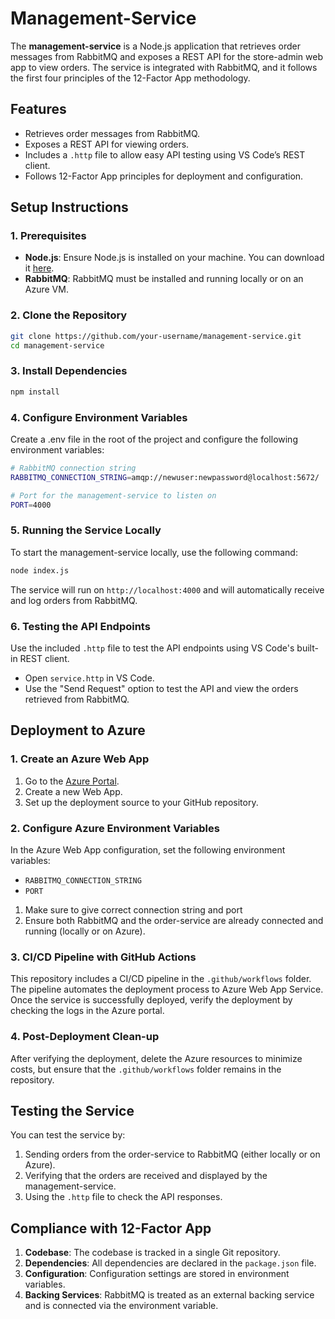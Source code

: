 # Management-Service

The **management-service** is a Node.js application that retrieves order messages from RabbitMQ and exposes a REST API for the store-admin web app to view orders. The service is integrated with RabbitMQ, and it follows the first four principles of the 12-Factor App methodology.

## Features

- Retrieves order messages from RabbitMQ.
- Exposes a REST API for viewing orders.
- Includes a `.http` file to allow easy API testing using VS Code’s REST client.
- Follows 12-Factor App principles for deployment and configuration.

## Setup Instructions

### 1. Prerequisites

- **Node.js**: Ensure Node.js is installed on your machine. You can download it [here](https://nodejs.org/en/download/).
- **RabbitMQ**: RabbitMQ must be installed and running locally or on an Azure VM.

### 2. Clone the Repository

```bash
git clone https://github.com/your-username/management-service.git
cd management-service
```

### 3. Install Dependencies
```bash
npm install
```

### 4. Configure Environment Variables
Create a .env file in the root of the project and configure the following environment variables:
```bash
# RabbitMQ connection string
RABBITMQ_CONNECTION_STRING=amqp://newuser:newpassword@localhost:5672/

# Port for the management-service to listen on
PORT=4000
```

### 5. Running the Service Locally

To start the management-service locally, use the following command:

```bash
node index.js
```
The service will run on `http://localhost:4000` and will automatically receive and log orders from RabbitMQ.

### 6. Testing the API Endpoints

Use the included `.http` file to test the API endpoints using VS Code's built-in REST client.

-   Open `service.http` in VS Code.
-   Use the "Send Request" option to test the API and view the orders retrieved from RabbitMQ.

Deployment to Azure
-------------------

### 1\. Create an Azure Web App

1.  Go to the [Azure Portal](https://portal.azure.com).
2.  Create a new Web App.
3.  Set up the deployment source to your GitHub repository.

### 2\. Configure Azure Environment Variables

In the Azure Web App configuration, set the following environment variables:

-   `RABBITMQ_CONNECTION_STRING`
-   `PORT`
  
1. Make sure to give correct connection string and port
2. Ensure both RabbitMQ and the order-service are already connected and running (locally or on Azure).

### 3. CI/CD Pipeline with GitHub Actions

This repository includes a CI/CD pipeline in the `.github/workflows` folder. The pipeline automates the deployment process to Azure Web App Service. Once the service is successfully deployed, verify the deployment by checking the logs in the Azure portal.

### 4. Post-Deployment Clean-up

After verifying the deployment, delete the Azure resources to minimize costs, but ensure that the `.github/workflows` folder remains in the repository.

Testing the Service
-------------------

You can test the service by:

1.  Sending orders from the order-service to RabbitMQ (either locally or on Azure).
2.  Verifying that the orders are received and displayed by the management-service.
3.  Using the `.http` file to check the API responses.

Compliance with 12-Factor App
-----------------------------

1.  **Codebase**: The codebase is tracked in a single Git repository.
2.  **Dependencies**: All dependencies are declared in the `package.json` file.
3.  **Configuration**: Configuration settings are stored in environment variables.
4.  **Backing Services**: RabbitMQ is treated as an external backing service and is connected via the environment variable.
